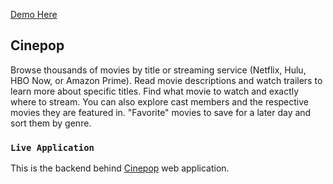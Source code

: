 [Demo Here](https://some-link.com)

## Cinepop
Browse thousands of movies by title or streaming service (Netflix, Hulu, HBO Now, or Amazon Prime). Read movie descriptions and watch trailers to learn more about specific titles. Find what movie to watch and exactly where to stream. You can also explore cast members and the respective movies they are featured in. "Favorite" movies to save for a later day and sort them by genre.

### `Live Application`
This is the backend behind [Cinepop](https://github.com/vprema94/movie_finder_frontend) web application.  
